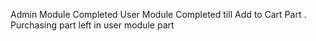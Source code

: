 Admin Module Completed
User Module Completed till Add to Cart Part . Purchasing part left in user module part
